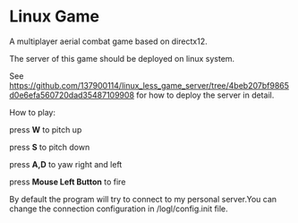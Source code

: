 # Linux Game

A multiplayer aerial combat game based on directx12.

The server of this game should be deployed on linux system.

See https://github.com/137900114/linux_less_game_server/tree/4beb207bf9865d0e6efa560720dad35487109908 for how to deploy the server in detail.

How to play:

press **W** to pitch up

press **S** to pitch down

press **A,D** to yaw right and left

press **Mouse Left Button** to fire

By default the program will try to connect to my personal server.You can change the connection configuration in /logl/config.init file.

